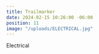 ```yaml
---
title: Trailmarker
date: 2024-02-15 10:26:00 -06:00
position: 11
image: "/uploads/ELECTRICAL.jpg"
---
```


Electrical